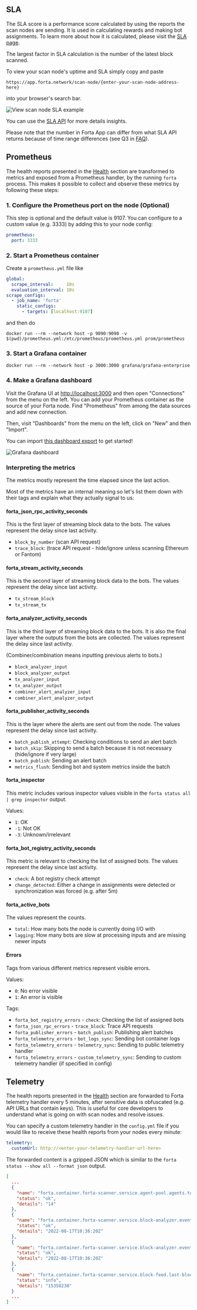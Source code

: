 ## SLA

The SLA score is a performance score calculated by using the reports the scan nodes are sending. It is used in calculating rewards and making bot assignments. To learn more about how it is calculated, please visit the [SLA page](../sla.md).

The largest factor in SLA calculation is the number of the latest block scanned.

To view your scan node's uptime and SLA simply copy and paste

```
https://app.forta.network/scan-node/{enter-your-scan-node-address-here}
```

into your browser's search bar.

![View scan node SLA example](../scan-node-view.png)

You can use the [SLA API](sla-api.md) for more details insights.

Please note that the number in Forta App can differ from what SLA API returns because of time range differences (see Q3 in [FAQ](faq.md)).

## Prometheus

The health reports presented in the [Health](troubleshoot.md#health) section are transformed to metrics and exposed from a Prometheus handler, by the running `forta` process. This makes it possible to collect and observe these metrics by following these steps:

### 1. Configure the Prometheus port on the node (Optional)

This step is optional and the default value is 9107. You can configure to a custom value (e.g. 3333) by adding this to your node config:

```yaml
prometheus:
  port: 3333
```

### 2. Start a Prometheus container

Create a `prometheus.yml` file like

```yaml
global:
  scrape_interval:     10s
  evaluation_interval: 10s
scrape_configs:
  - job_name: 'forta'
    static_configs:
      - targets: [localhost:9107]
```

and then do

```
docker run --rm --network host -p 9090:9090 -v $(pwd)/prometheus.yml:/etc/prometheus/prometheus.yml prom/prometheus
```

### 3. Start a Grafana container

```
docker run --rm --network host -p 3000:3000 grafana/grafana-enterprise
```

### 4. Make a Grafana dashboard

Visit the Grafana UI at [http://localhost:3000](http://localhost:3000) and then open "Connections" from the menu on the left. You can add your Prometheus container as the source of your Forta node. Find "Prometheus" from among the data sources and add new connection.

Then, visit "Dashboards" from the menu on the left, click on "New" and then "Import".

You can import [this dashboard export](https://github.com/forta-network/forta-node/blob/master/grafana-dashboard.json) to get started!

![Grafana dashboard](./images/grafana.png)

### Interpreting the metrics

The metrics mostly represent the time elapsed since the last action.

Most of the metrics have an internal meaning so let's list them down with their tags and explain what they actually signal to us:

#### forta_json_rpc_activity_seconds

This is the first layer of streaming block data to the bots. The values represent the delay since last activity.

- `block_by_number` (scan API request)
- `trace_block`: (trace API request - hide/ignore unless scanning Ethereum or Fantom)

#### forta_stream_activity_seconds

This is the second layer of streaming block data to the bots. The values represent the delay since last activity.

- `tx_stream_block`
- `tx_stream_tx`

#### forta_analyzer_activity_seconds

This is the third layer of streaming block data to the bots. It is also the final layer where the outputs from the bots are collected. The values represent the delay since last activity.

(Combiner/combination means inputting previous alerts to bots.)

- `block_analyzer_input`
- `block_analyzer_output`
- `tx_analyzer_input`
- `tx_analyzer_output`
- `combiner_alert_analyzer_input`
- `combiner_alert_analyzer_output`

#### forta_publisher_activity_seconds

This is the layer where the alerts are sent out from the node. The values represent the delay since last activity.

- `batch_publish_attempt`: Checking conditions to send an alert batch
- `batch_skip`: Skipping to send a batch because it is not necessary (hide/ignore if very large)
- `batch_publish`: Sending an alert batch
- `metrics_flush`: Sending bot and system metrics inside the batch

#### forta_inspector

This metric includes various inspector values visible in the `forta status all | grep inspector` output.

Values:

- `1`: OK
- `-1`: Not OK
- `-3`: Unknown/irrelevant

#### forta_bot_registry_activity_seconds

This metric is relevant to checking the list of assigned bots. The values represent the delay since last activity.

- `check`: A bot registry check attempt
- `change_detected`: Either a change in assignments were detected or synchronization was forced (e.g. after 5m)

#### forta_active_bots

The values represent the counts.

- `total`: How many bots the node is currently doing I/O with
- `lagging`: How many bots are slow at processing inputs and are missing newer inputs

#### Errors

Tags from various different metrics represent visible errors.

Values:

- `0`: No error visible
- `1`: An error is visible

Tags:

- `forta_bot_registry_errors` - `check`: Checking the list of assigned bots
- `forta_json_rpc_errors` - `trace_block`: Trace API requests
- `forta_publisher_errors` - `batch_publish`: Publishing alert batches
- `forta_telemetry_errors` - `bot_logs_sync`: Sending bot container logs
- `forta_telemetry_errors` - `telemetry_sync`: Sending to public telemetry handler
- `forta_telemetry_errors` - `custom_telemetry_sync`: Sending to custom telemetry handler (if specified in config)

## Telemetry

The health reports presented in the [Health](troubleshoot.md#health) section are forwarded to Forta telemetry handler every 5 minutes, after sensitive data is obfuscated (e.g. API URLs that contain keys). This is useful for core developers to understand what is going on with scan nodes and resolve issues.

You can specify a custom telemetry handler in the `config.yml` file if you would like to receive these health reports from your nodes every minute:

```yaml
telemetry:
  customUrl: http://<enter-your-telemetry-handler-url-here>
```

The forwarded content is a gzipped JSON which is similar to the `forta status --show all --format json` output.

```json
[
  ...
  {
    "name": "forta.container.forta-scanner.service.agent-pool.agents.total",
    "status": "ok",
    "details": "14"
  },
  {
    "name": "forta.container.forta-scanner.service.block-analyzer.event.input.time",
    "status": "ok",
    "details": "2022-08-17T10:36:20Z"
  },
  {
    "name": "forta.container.forta-scanner.service.block-analyzer.event.output.time",
    "status": "ok",
    "details": "2022-08-17T10:36:20Z"
  },
  {
    "name": "forta.container.forta-scanner.service.block-feed.last-block",
    "status": "info",
    "details": "15358230"
  }
  ...
]
```
